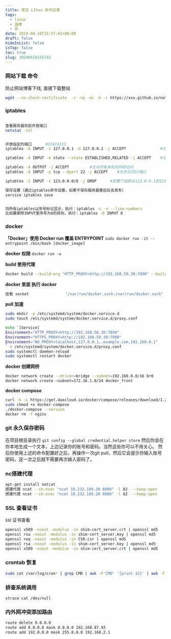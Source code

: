```yaml
---
title: 常见 LInux 命令记录
tags:
  - linux
  - 运维
  - 杂
date: 2024-04-16T15:57:42+08:00
draft: false
hideInList: false
isTop: false
toc: true
slug: 20240416155742
---
```


<!--more-->
### 网站下载 命令
防止网站博客下线, 直接下载整站
```bash
wget --no-check-certificate  -r -np -nc -k -c https://xxx.github.io/notebook/
```

### iptables
```bash

查看服务器目前开放端口
netstat -tnl


开放指定的端口      #12414133
iptables -A INPUT -s 127.0.0.1 -d 127.0.0.1 -j ACCEPT               #允许本地回环接口(即运行本机访问本机)

iptables -A INPUT -m state --state ESTABLISHED,RELATED -j ACCEPT    #允许已建立的或相关连的通行

iptables -A OUTPUT -j ACCEPT         #允许所有本机向外的访问
iptables -A INPUT -p tcp --dport 22 -j ACCEPT    #允许访问22端口

iptables -I INPUT -s 123.0.0.0/8 -j DROP      #封整个段即从123.0.0.1到123.255.255.254的命令

保存设置（通过iptables命令设置，如果不保存服务器重启后会丢失）
service iptables save


将所有iptables以序号标记显示，执行：iptables -L -n --line-numbers
比如要删除INPUT里序号为8的规则，执行：iptables -D INPUT 8
```


### docker
**「Docker」使用 Docker run 覆盖 ENTRYPOINT**
`sudo docker run -it --entrypoint /bin/bash [docker_image]`

**docker 权限**
`docker run -u`

**build 使用代理**
```bash
docker build --build-arg "HTTP_PROXY=http://192.168.50.30:7890" --build-arg "HTTPS_PROXY=http://192.168.50.30:7890" 
```

**docker 里面 执行 docker**
```bash
挂载 socket                "/var/run/docker.sock:/var/run/docker.sock"
```

**pull 加速**
```bash
sudo mkdir -p /etc/systemd/system/docker.service.d
sudo touch /etc/systemd/system/docker.service.d/proxy.conf

echo `[Service]
Environment="HTTP_PROXY=http://192.168.50.30:7890"
Environment="HTTPS_PROXY=http://192.168.50.30:7890"
Environment="NO_PROXY=localhost,127.0.0.1,.example.com,192.168.0.1"
` > /etc/systemd/system/docker.service.d/proxy.conf
sudo systemctl daemon-reload
sudo systemctl restart docker
```
**docker 创建网桥**
```bash
docker network create --driver=bridge --subnet=192.168.0.0/16 br0
docker network create –subnet=172.16.1.0/24 docker_front
```
**docker compose**
```bash
curl -k -L https://get.daocloud.io/docker/compose/releases/download/1.25.1/docker-compose-`uname -s`-`uname -m` -o docker-compose
sudo chmod +x docker-compose
./docker-compose --version
docker rm -f nginx
```

### git 永久保存密码
在项目根目录执行
`git config --global credential.helper store`
然后你会在你本地生成一个文本，上边记录你的账号和密码。当然这些你可以不用关心。
然后你使用上述的命令配置好之后，再操作一次git pull，然后它会提示你输入账号密码，这一次之后就不需要再次输入密码了。

### nc搭建代理

```bash
apt-get install netcat
搭建代理 ncat --sh-exec "ncat 10.232.189.20 8000" -l 82  --keep-open
搭建代理 ncat --sh-exec "ncat 10.232.189.20 8000" -l 82  --keep-open
```

### SSL 查看证书
ssl 证书查看

```bash
openssl x509 -noout -modulus -in shim-cert_server.crt | openssl md5
openssl rsa -noout -modulus -in shim-cert_server.key | openssl md5
openssl req -noout -modulus -in CSR.csr | openssl md5
openssl rsa -noout -modulus -in shim-cert_server.key | openssl md5 
openssl x509 -noout -modulus -in shim-cert_server.crt | openssl md5
```

### crontab 恢复
```bash
sudo cat /var/log/cron* | grep CMD | awk -F'CMD' '{print $2}' | awk -F'[(|)]' '{print $2}' | sort -u
```

### 排查系统调用

`strace cat /dev/null`

### 内外网冲突添加路由

```bash
route delete 0.0.0.0
route add 0.0.0.0 mask 0.0.0.0 192.168.87.93
route add 192.0.0.0 mask 255.0.0.0 192.168.2.1 
```
